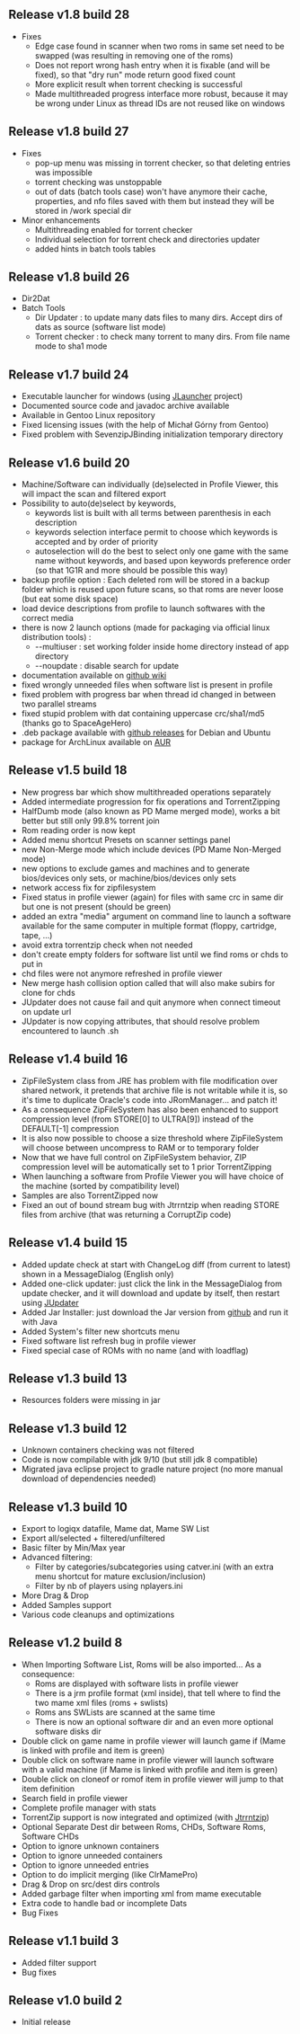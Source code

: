 ## Release v1.8 build 28
- Fixes
  - Edge case found in scanner when two roms in same set need to be swapped (was resulting in removing one of the roms)
  - Does not report wrong hash entry when it is fixable (and will be fixed), so that "dry run" mode return good fixed count
  - More explicit result when torrent checking is successful
  - Made multithreaded progress interface more robust, because it may be wrong under Linux as thread IDs are not reused like on windows 
## Release v1.8 build 27
- Fixes
  - pop-up menu was missing in torrent checker, so that deleting entries was impossible
  - torrent checking was unstoppable
  - out of <workdir> dats (batch tools case) won't have anymore their cache, properties, and nfo files saved with them but instead they will be stored in <workdir>/work special dir
- Minor enhancements
  - Multithreading enabled for torrent checker
  - Individual selection for torrent check and directories updater
  - added hints in batch tools tables
## Release v1.8 build 26
- Dir2Dat
- Batch Tools
  - Dir Updater : to update many dats files to many dirs. Accept dirs of dats as source (software list mode)
  - Torrent checker : to check many torrent to many dirs. From file name mode to sha1 mode
## Release v1.7 build 24
- Executable launcher for windows (using [JLauncher](https://github.com/optyfr/JLauncher) project)
- Documented source code and javadoc archive available
- Available in Gentoo Linux repository 
- Fixed licensing issues (with the help of Michał Górny from Gentoo)
- Fixed problem with SevenzipJBinding initialization temporary directory 
## Release v1.6 build 20
- Machine/Software can individually (de)selected in Profile Viewer, this will impact the scan and filtered export
- Possibility to auto(de)select by keywords,
  - keywords list is built with all terms between parenthesis in each description
  - keywords selection interface permit to choose which keywords is accepted and by order of priority
  - autoselection will do the best to select only one game with the same name without keywords, and based upon keywords preference order (so that 1G1R and more should be possible this way)
- backup profile option : Each deleted rom will be stored in a backup folder which is reused upon future scans, so that roms are never loose (but eat some disk space)
- load device descriptions from profile to launch softwares with the correct media
- there is now 2 launch options (made for packaging via official linux distribution tools) :
  - --multiuser : set working folder inside home directory instead of app directory
  - --noupdate : disable search for update 
- documentation available on [github wiki](https://github.com/optyfr/JRomManager/wiki)
- fixed wrongly unneeded files when software list is present in profile
- fixed problem with progress bar when thread id changed in between two parallel streams
- fixed stupid problem with dat containing uppercase crc/sha1/md5 (thanks go to SpaceAgeHero)
- .deb package available with [github releases](https://github.com/optyfr/JRomManager/releases) for Debian and Ubuntu
- package for ArchLinux available on [AUR](https://aur.archlinux.org/packages/jrommanager/)
## Release v1.5 build 18
- New progress bar which show multithreaded operations separately
- Added intermediate progression for fix operations and TorrentZipping
- HalfDumb mode (also known as PD Mame merged mode), works a bit better
but still only 99.8% torrent join
- Rom reading order is now kept
- Added menu shortcut Presets on scanner settings panel
- new Non-Merge mode which include devices (PD Mame Non-Merged mode)
- new options to exclude games and machines and to generate bios/devices only sets, or machine/bios/devices only sets
- network access fix for zipfilesystem
- Fixed status in profile viewer (again) for files with same crc in same
dir but one is not present (should be green)
- added an extra "media" argument on command line to launch a software available for the same computer in multiple format (floppy, cartridge, tape, ...)
- avoid extra torrentzip check when not needed
- don't create empty folders for software list until we find roms or chds to put in 
- chd files were not anymore refreshed in profile viewer
- New merge hash collision option called that will also make subirs for clone for chds
- JUpdater does not cause fail and quit anymore when connect timeout on update url
- JUpdater is now copying attributes, that should resolve problem encountered to launch .sh
## Release v1.4 build 16
- ZipFileSystem class from JRE has problem with file modification over shared network, it pretends that archive file is not writable while it is, so it's time to duplicate Oracle's code into JRomManager... and patch it!
- As a consequence ZipFileSystem has also been enhanced to support compression level (from STORE[0] to ULTRA[9]) instead of the DEFAULT[-1] compression
- It is also now possible to choose a size threshold where ZipFileSystem will choose between uncompress to RAM or to temporary folder  
- Now that we have full control on ZipFileSystem behavior, ZIP compression level will be automatically set to 1 prior TorrentZipping
- When launching a software from Profile Viewer you will have choice of the machine (sorted by compatibility level)
- Samples are also TorrentZipped now
- Fixed an out of bound stream bug with Jtrrntzip when reading STORE files from archive (that was returning a CorruptZip code)
## Release v1.4 build 15
- Added update check at start with ChangeLog diff (from current to latest) shown in a MessageDialog (English only)
- Added one-click updater: just click the link in the MessageDialog from update checker, and it will download and update by itself, then restart using [JUpdater](https://github.com/optyfr/JUpdater)
- Added Jar Installer: just download the Jar version from [github](https://github.com/optyfr/JRomManager/releases/latest) and run it with Java
- Added System's filter new shortcuts menu
- Fixed software list refresh bug in profile viewer
- Fixed special case of ROMs with no name (and with loadflag)
## Release v1.3 build 13
- Resources folders were missing in jar
## Release v1.3 build 12
- Unknown containers checking was not filtered
- Code is now compilable with jdk 9/10 (but still jdk 8 compatible)
- Migrated java eclipse project to gradle nature project (no more manual download of dependencies needed)
## Release v1.3 build 10
- Export to logiqx datafile, Mame dat, Mame SW List
- Export all/selected + filtered/unfiltered
- Basic filter by Min/Max year
- Advanced filtering:
  - Filter by categories/subcategories using catver.ini (with an extra menu shortcut for mature exclusion/inclusion)
  - Filter by nb of players using nplayers.ini
- More Drag & Drop
- Added Samples support
- Various code cleanups and optimizations
## Release v1.2 build 8
- When Importing Software List, Roms will be also imported... As a consequence:
  - Roms are displayed with software lists in profile viewer
  - There is a jrm profile format (xml inside), that tell where to find the two mame xml files (roms + swlists)
  - Roms ans SWLists are scanned at the same time
  - There is now an optional software dir and an even more optional software disks dir
- Double click on game name in profile viewer will launch game if (Mame is linked with profile and item is green)
- Double click on software name in profile viewer will launch software with a valid machine (if Mame is linked with profile and item is green)
- Double click on cloneof or romof item in profile viewer will jump to that item definition
- Search field in profile viewer
- Complete profile manager with stats
- TorrentZip support is now integrated and optimized (with [Jtrrntzip](https://github.com/optyfr/Jtrrntzip))
- Optional Separate Dest dir between Roms, CHDs, Software Roms, Software CHDs
- Option to ignore unknown containers
- Option to ignore unneeded containers
- Option to ignore unneeded entries
- Option to do implicit merging (like ClrMamePro)
- Drag & Drop on src/dest dirs controls
- Added garbage filter when importing xml from mame executable
- Extra code to handle bad or incomplete Dats
- Bug Fixes
## Release v1.1 build 3
- Added filter support
- Bug fixes
## Release v1.0 build 2
- Initial release
